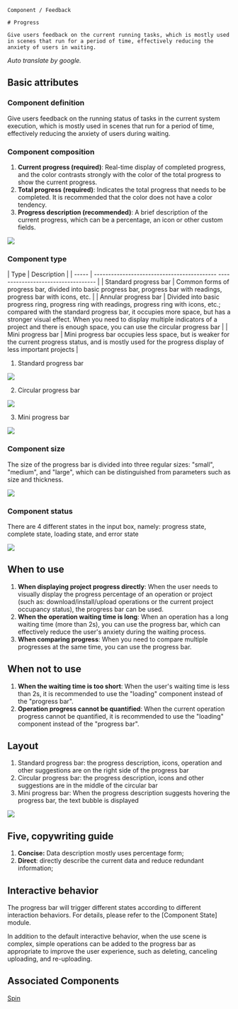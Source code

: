 `````
Component / Feedback

# Progress

Give users feedback on the current running tasks, which is mostly used in scenes that run for a period of time, effectively reducing the anxiety of users in waiting.
`````

*Auto translate by google.*

## Basic attributes

### Component definition

Give users feedback on the running status of tasks in the current system execution, which is mostly used in scenes that run for a period of time, effectively reducing the anxiety of users during waiting.

### Component composition

1. **Current progress (required)**: Real-time display of completed progress, and the color contrasts strongly with the color of the total progress to show the current progress.
2. **Total progress (required)**: Indicates the total progress that needs to be completed. It is recommended that the color does not have a color tendency.
3. **Progress description (recommended)**: A brief description of the current progress, which can be a percentage, an icon or other custom fields.

![](https://p1-arco.byteimg.com/tos-cn-i-uwbnlip3yd/7abb96a86dcf46889f193e634c533843~tplv-uwbnlip3yd-image.image)

### Component type

| Type | Description |
| ----- | ------------------------------------------- ----------------------------------- |
| Standard progress bar | Common forms of progress bar, divided into basic progress bar, progress bar with readings, progress bar with icons, etc. |
| Annular progress bar | Divided into basic progress ring, progress ring with readings, progress ring with icons, etc.; compared with the standard progress bar, it occupies more space, but has a stronger visual effect. When you need to display multiple indicators of a project and there is enough space, you can use the circular progress bar |
| Mini progress bar | Mini progress bar occupies less space, but is weaker for the current progress status, and is mostly used for the progress display of less important projects |

1. Standard progress bar

![](https://p1-arco.byteimg.com/tos-cn-i-uwbnlip3yd/c6cb46fcfdf446d596ae85e97588a5a8~tplv-uwbnlip3yd-image.image)

2. Circular progress bar

![](https://p1-arco.byteimg.com/tos-cn-i-uwbnlip3yd/fd120464c68946c096a92ddd5bfd9445~tplv-uwbnlip3yd-image.image)

3. Mini progress bar

![](https://p1-arco.byteimg.com/tos-cn-i-uwbnlip3yd/27e07429bdae4b7ea230d54a5e6ecc30~tplv-uwbnlip3yd-image.image)

### Component size

The size of the progress bar is divided into three regular sizes: "small", "medium", and "large", which can be distinguished from parameters such as size and thickness.

![](https://p1-arco.byteimg.com/tos-cn-i-uwbnlip3yd/4a7847413c984642a94c54704971a29b~tplv-uwbnlip3yd-image.image)

### Component status

There are 4 different states in the input box, namely: progress state, complete state, loading state, and error state

![](https://p1-arco.byteimg.com/tos-cn-i-uwbnlip3yd/37c49e90a71a415097fbeae59bb7b18d~tplv-uwbnlip3yd-image.image)

## When to use

1. **When displaying project progress directly**: When the user needs to visually display the progress percentage of an operation or project (such as: download/install/upload operations or the current project occupancy status), the progress bar can be used.
2. **When the operation waiting time is long**: When an operation has a long waiting time (more than 2s), you can use the progress bar, which can effectively reduce the user's anxiety during the waiting process.
3. **When comparing progress**: When you need to compare multiple progresses at the same time, you can use the progress bar.

## When not to use

1. **When the waiting time is too short**: When the user's waiting time is less than 2s, it is recommended to use the "loading" component instead of the "progress bar".
2. **Operation progress cannot be quantified**: When the current operation progress cannot be quantified, it is recommended to use the "loading" component instead of the "progress bar".

## Layout

1. Standard progress bar: the progress description, icons, operation and other suggestions are on the right side of the progress bar
2. Circular progress bar: the progress description, icons and other suggestions are in the middle of the circular bar
3. Mini progress bar: When the progress description suggests hovering the progress bar, the text bubble is displayed

![](https://p1-arco.byteimg.com/tos-cn-i-uwbnlip3yd/ee7cb652d5044f1b8838a8cc6edb09f3~tplv-uwbnlip3yd-image.image)

## Five, copywriting guide

1. **Concise:** Data description mostly uses percentage form;
2. **Direct**: directly describe the current data and reduce redundant information;

## Interactive behavior

The progress bar will trigger different states according to different interaction behaviors. For details, please refer to the [Component State] module.

In addition to the default interactive behavior, when the use scene is complex, simple operations can be added to the progress bar as appropriate to improve the user experience, such as deleting, canceling uploading, and re-uploading.

## Associated Components

[Spin](/react/components/spin)
